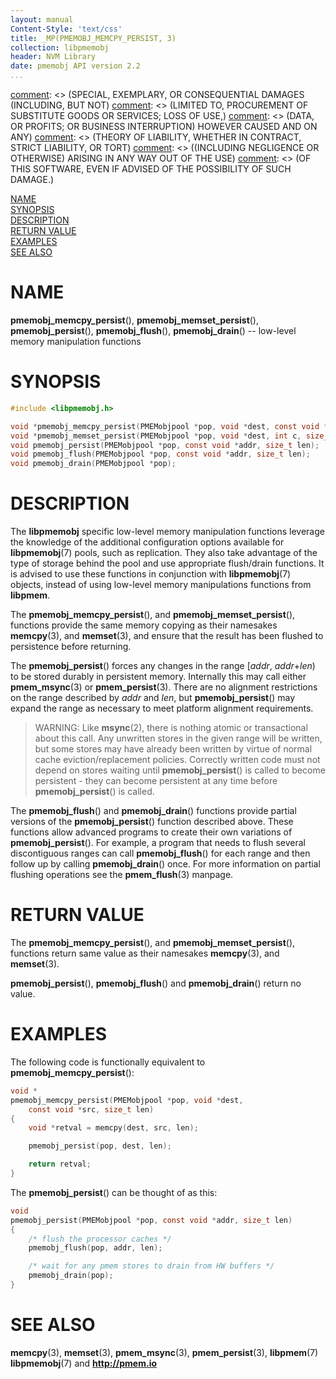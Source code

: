 ```yaml
---
layout: manual
Content-Style: 'text/css'
title: _MP(PMEMOBJ_MEMCPY_PERSIST, 3)
collection: libpmemobj
header: NVM Library
date: pmemobj API version 2.2
...
```


[comment]: <> (Copyright 2017, Intel Corporation)

[comment]: <> (Redistribution and use in source and binary forms, with or without)
[comment]: <> (modification, are permitted provided that the following conditions)
[comment]: <> (are met:)
[comment]: <> (    * Redistributions of source code must retain the above copyright)
[comment]: <> (      notice, this list of conditions and the following disclaimer.)
[comment]: <> (    * Redistributions in binary form must reproduce the above copyright)
[comment]: <> (      notice, this list of conditions and the following disclaimer in)
[comment]: <> (      the documentation and/or other materials provided with the)
[comment]: <> (      distribution.)
[comment]: <> (    * Neither the name of the copyright holder nor the names of its)
[comment]: <> (      contributors may be used to endorse or promote products derived)
[comment]: <> (      from this software without specific prior written permission.)

[comment]: <> (THIS SOFTWARE IS PROVIDED BY THE COPYRIGHT HOLDERS AND CONTRIBUTORS)
[comment]: <> ("AS IS" AND ANY EXPRESS OR IMPLIED WARRANTIES, INCLUDING, BUT NOT)
[comment]: <> (LIMITED TO, THE IMPLIED WARRANTIES OF MERCHANTABILITY AND FITNESS FOR)
[comment]: <> (A PARTICULAR PURPOSE ARE DISCLAIMED. IN NO EVENT SHALL THE COPYRIGHT)
[comment]: <> (OWNER OR CONTRIBUTORS BE LIABLE FOR ANY DIRECT, INDIRECT, INCIDENTAL,)
[comment]: <> (SPECIAL, EXEMPLARY, OR CONSEQUENTIAL DAMAGES (INCLUDING, BUT NOT)
[comment]: <> (LIMITED TO, PROCUREMENT OF SUBSTITUTE GOODS OR SERVICES; LOSS OF USE,)
[comment]: <> (DATA, OR PROFITS; OR BUSINESS INTERRUPTION) HOWEVER CAUSED AND ON ANY)
[comment]: <> (THEORY OF LIABILITY, WHETHER IN CONTRACT, STRICT LIABILITY, OR TORT)
[comment]: <> ((INCLUDING NEGLIGENCE OR OTHERWISE) ARISING IN ANY WAY OUT OF THE USE)
[comment]: <> (OF THIS SOFTWARE, EVEN IF ADVISED OF THE POSSIBILITY OF SUCH DAMAGE.)

[comment]: <> (pmemobj_memcpy_persist.3 -- man page for Low-level memory manipulation)

[NAME](#name)<br />
[SYNOPSIS](#synopsis)<br />
[DESCRIPTION](#description)<br />
[RETURN VALUE](#return-value)<br />
[EXAMPLES](#examples)<br />
[SEE ALSO](#see-also)<br />


# NAME #

**pmemobj_memcpy_persist**(), **pmemobj_memset_persist**(), **pmemobj_persist**(),
**pmemobj_flush**(), **pmemobj_drain**() -- low-level memory manipulation functions


# SYNOPSIS #

```c
#include <libpmemobj.h>

void *pmemobj_memcpy_persist(PMEMobjpool *pop, void *dest, const void *src, size_t len);
void *pmemobj_memset_persist(PMEMobjpool *pop, void *dest, int c, size_t len);
void pmemobj_persist(PMEMobjpool *pop, const void *addr, size_t len);
void pmemobj_flush(PMEMobjpool *pop, const void *addr, size_t len);
void pmemobj_drain(PMEMobjpool *pop);
```


# DESCRIPTION #

The **libpmemobj** specific low-level memory manipulation functions
leverage the knowledge of the additional configuration options available for **libpmemobj**(7)
pools, such as replication. They also take advantage of the type of storage behind the pool
and use appropriate flush/drain functions. It is advised to use
these functions in conjunction with **libpmemobj**(7) objects, instead of using
low-level memory manipulations functions from **libpmem**.

The **pmemobj_memcpy_persist**(), and **pmemobj_memset_persist**(), functions provide
the same memory copying as their namesakes **memcpy**(3), and **memset**(3),
and ensure that the result has been flushed to persistence before returning.

The **pmemobj_persist**() forces any changes in the range \[*addr*, *addr*+*len*) to be stored
durably in persistent memory. Internally this may call either **pmem_msync**(3) or
**pmem_persist**(3). There are no alignment restrictions on the range described by
*addr* and *len*, but **pmemobj_persist**() may expand the range as necessary
to meet platform alignment requirements.

>WARNING:
Like **msync**(2), there is nothing atomic or transactional about this call. Any unwritten
stores in the given range will be written, but some stores may have already been written
by virtue of normal cache eviction/replacement policies. Correctly written code must not
depend on stores waiting until **pmemobj_persist**() is called to become persistent -
they can become persistent at any time before **pmemobj_persist**() is called.

The  **pmemobj_flush**() and **pmemobj_drain**() functions provide partial
versions of the **pmemobj_persist**() function described above.
These functions allow advanced programs to create their own variations of **pmemobj_persist**().
For example, a program that needs to flush several discontiguous ranges can
call **pmemobj_flush**() for each range and then follow up by calling **pmemobj_drain**() once.
For more information on partial flushing operations see the **pmem_flush**(3) manpage.


# RETURN VALUE #

The **pmemobj_memcpy_persist**(), and **pmemobj_memset_persist**(), functions
return same value as their namesakes **memcpy**(3), and **memset**(3).

**pmemobj_persist**(), **pmemobj_flush**() and **pmemobj_drain**()
return no value.


# EXAMPLES #

The following code is functionally equivalent to
**pmemobj_memcpy_persist**():

```c
void *
pmemobj_memcpy_persist(PMEMobjpool *pop, void *dest,
	const void *src, size_t len)
{
	void *retval = memcpy(dest, src, len);

	pmemobj_persist(pop, dest, len);

	return retval;
}
```

The **pmemobj_persist**() can be thought of as this:

```c
void
pmemobj_persist(PMEMobjpool *pop, const void *addr, size_t len)
{
	/* flush the processor caches */
	pmemobj_flush(pop, addr, len);

	/* wait for any pmem stores to drain from HW buffers */
	pmemobj_drain(pop);
}
```


# SEE ALSO #

**memcpy**(3), **memset**(3), **pmem_msync**(3),
**pmem_persist**(3), **libpmem**(7) **libpmemobj**(7)
and **<http://pmem.io>**
